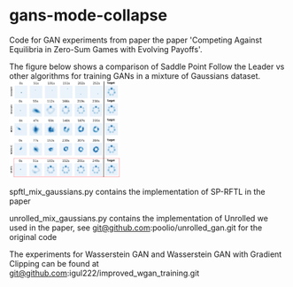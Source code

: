# gans-mode-collapse
Code for GAN experiments from paper the paper 'Competing Against Equilibria in Zero-Sum Games with Evolving Payoffs'.

The figure below shows a comparison of Saddle Point Follow the Leader vs other algorithms for
training GANs in a mixture of Gaussians dataset.
<img src="alg_comparison.png" alt="" width="200"/>

spftl_mix_gaussians.py contains the implementation of SP-RFTL in the paper

unrolled_mix_gaussians.py contains the implementation of Unrolled we used in the paper,
see git@github.com:poolio/unrolled_gan.git for the original code

The experiments for Wasserstein GAN and Wasserstein GAN with Gradient Clipping can be found at
git@github.com:igul222/improved_wgan_training.git

